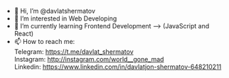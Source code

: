 - 👋 Hi, I’m @davlatshermatov
- 👀 I’m interested in Web Developing
- 🌱 I’m currently learning Frontend Development --> (JavaScript and React)
- 📫 How to reach me: <br>
                     Telegram: https://t.me/davlat_shermatov <br>
                     Instagram: http://instagram.com/world__gone_mad <br>
                     Linkedin: https://www.linkedin.com/in/davlatjon-shermatov-648210211
<!---
davlatshermatov/davlatshermatov is a ✨ special ✨ repository because its `README.md` (this file) appears on your GitHub profile.
You can click the Preview link to take a look at your changes.
--->
